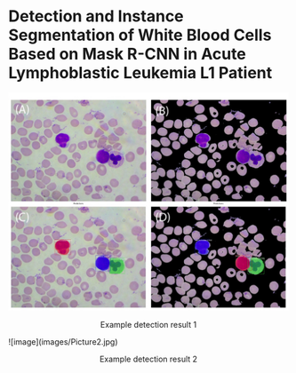 # Detection and Instance Segmentation of White Blood Cells Based on Mask R-CNN in Acute Lymphoblastic Leukemia L1 Patient
![image](images/Picture1.jpg)
<p align="center">
    Example detection result 1
</p>
![image](images/Picture2.jpg)
<p align="center">
    Example detection result 2
</p>
